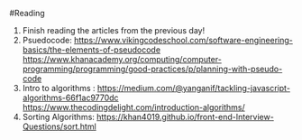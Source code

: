 #Reading

1. Finish reading the articles from the previous day!
2. Psuedocode: https://www.vikingcodeschool.com/software-engineering-basics/the-elements-of-pseudocode
https://www.khanacademy.org/computing/computer-programming/programming/good-practices/p/planning-with-pseudo-code
3. Intro to algorithms :
https://medium.com/@yanganif/tackling-javascript-algorithms-66f1ac9770dc 
https://www.thecodingdelight.com/introduction-algorithms/
4. Sorting Algorithms: 
https://khan4019.github.io/front-end-Interview-Questions/sort.html 
